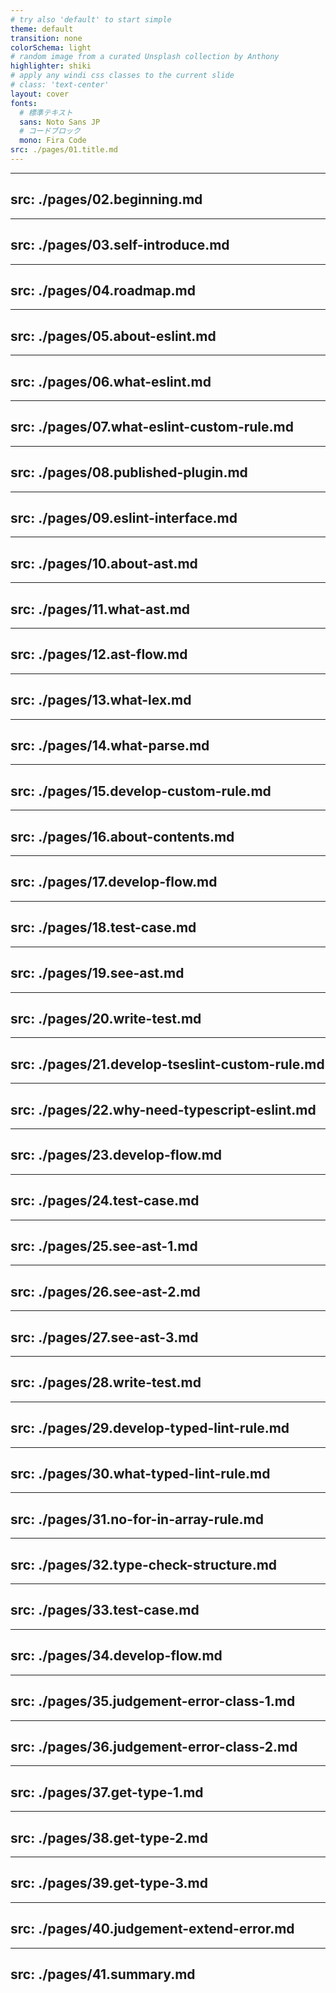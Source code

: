 ```yaml
---
# try also 'default' to start simple
theme: default
transition: none
colorSchema: light
# random image from a curated Unsplash collection by Anthony
highlighter: shiki
# apply any windi css classes to the current slide
# class: 'text-center'
layout: cover
fonts:
  # 標準テキスト
  sans: Noto Sans JP
  # コードブロック
  mono: Fira Code
src: ./pages/01.title.md
---
```


---
src: ./pages/02.beginning.md
---

---
src: ./pages/03.self-introduce.md
---

---
src: ./pages/04.roadmap.md
---

---
src: ./pages/05.about-eslint.md
---

---
src: ./pages/06.what-eslint.md
---

---
src: ./pages/07.what-eslint-custom-rule.md
---

---
src: ./pages/08.published-plugin.md
---

---
src: ./pages/09.eslint-interface.md
---

---
src: ./pages/10.about-ast.md
---

---
src: ./pages/11.what-ast.md
---

---
src: ./pages/12.ast-flow.md
---

---
src: ./pages/13.what-lex.md
---

---
src: ./pages/14.what-parse.md
---

---
src: ./pages/15.develop-custom-rule.md
---

---
src: ./pages/16.about-contents.md
---

---
src: ./pages/17.develop-flow.md
---

---
src: ./pages/18.test-case.md
---

---
src: ./pages/19.see-ast.md
---

---
src: ./pages/20.write-test.md
---

---
src: ./pages/21.develop-tseslint-custom-rule.md
---

---
src: ./pages/22.why-need-typescript-eslint.md
---

---
src: ./pages/23.develop-flow.md
---

---
src: ./pages/24.test-case.md
---

---
src: ./pages/25.see-ast-1.md
---

---
src: ./pages/26.see-ast-2.md
---

---
src: ./pages/27.see-ast-3.md
---

---
src: ./pages/28.write-test.md
---

---
src: ./pages/29.develop-typed-lint-rule.md
---

---
src: ./pages/30.what-typed-lint-rule.md
---

---
src: ./pages/31.no-for-in-array-rule.md
---

---
src: ./pages/32.type-check-structure.md
---

---
src: ./pages/33.test-case.md
---

---
src: ./pages/34.develop-flow.md
---

---
src: ./pages/35.judgement-error-class-1.md
---

---
src: ./pages/36.judgement-error-class-2.md
---

---
src: ./pages/37.get-type-1.md
---

---
src: ./pages/38.get-type-2.md
---

---
src: ./pages/39.get-type-3.md
---

---
src: ./pages/40.judgement-extend-error.md
---

---
src: ./pages/41.summary.md
---
